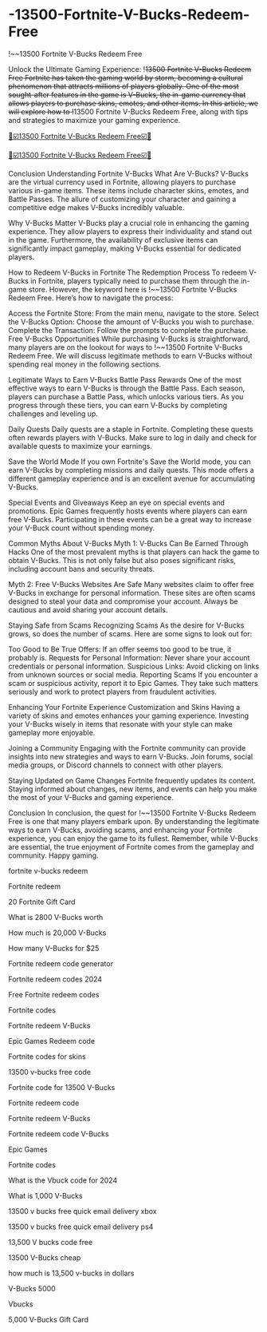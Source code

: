 # -13500-Fortnite-V-Bucks-Redeem-Free
!~~13500 Fortnite V-Bucks Redeem Free


Unlock the Ultimate Gaming Experience: !~~13500 Fortnite V-Bucks Redeem Free
Fortnite has taken the gaming world by storm, becoming a cultural phenomenon that attracts millions of players globally. One of the most sought-after features in the game is V-Bucks, the in-game currency that allows players to purchase skins, emotes, and other items. In this article, we will explore how to !~~13500 Fortnite V-Bucks Redeem Free, along with tips and strategies to maximize your gaming experience.

[🎁☑️13500 Fortnite V-Bucks Redeem Free☑️🎁](https://www.buyredeemcodee.com/)

[🎁☑️13500 Fortnite V-Bucks Redeem Free☑️🎁](https://www.buyredeemcodee.com/)


Conclusion
Understanding Fortnite V-Bucks
What Are V-Bucks?
V-Bucks are the virtual currency used in Fortnite, allowing players to purchase various in-game items. These items include character skins, emotes, and Battle Passes. The allure of customizing your character and gaining a competitive edge makes V-Bucks incredibly valuable.

Why V-Bucks Matter
V-Bucks play a crucial role in enhancing the gaming experience. They allow players to express their individuality and stand out in the game. Furthermore, the availability of exclusive items can significantly impact gameplay, making V-Bucks essential for dedicated players.

How to Redeem V-Bucks in Fortnite
The Redemption Process
To redeem V-Bucks in Fortnite, players typically need to purchase them through the in-game store. However, the keyword here is !~~13500 Fortnite V-Bucks Redeem Free. Here’s how to navigate the process:

Access the Fortnite Store: From the main menu, navigate to the store.
Select the V-Bucks Option: Choose the amount of V-Bucks you wish to purchase.
Complete the Transaction: Follow the prompts to complete the purchase.
Free V-Bucks Opportunities
While purchasing V-Bucks is straightforward, many players are on the lookout for ways to !~~13500 Fortnite V-Bucks Redeem Free. We will discuss legitimate methods to earn V-Bucks without spending real money in the following sections.

Legitimate Ways to Earn V-Bucks
Battle Pass Rewards
One of the most effective ways to earn V-Bucks is through the Battle Pass. Each season, players can purchase a Battle Pass, which unlocks various tiers. As you progress through these tiers, you can earn V-Bucks by completing challenges and leveling up.

Daily Quests
Daily quests are a staple in Fortnite. Completing these quests often rewards players with V-Bucks. Make sure to log in daily and check for available quests to maximize your earnings.

Save the World Mode
If you own Fortnite's Save the World mode, you can earn V-Bucks by completing missions and daily quests. This mode offers a different gameplay experience and is an excellent avenue for accumulating V-Bucks.

Special Events and Giveaways
Keep an eye on special events and promotions. Epic Games frequently hosts events where players can earn free V-Bucks. Participating in these events can be a great way to increase your V-Buck count without spending money.

Common Myths About V-Bucks
Myth 1: V-Bucks Can Be Earned Through Hacks
One of the most prevalent myths is that players can hack the game to obtain V-Bucks. This is not only false but also poses significant risks, including account bans and security threats.

Myth 2: Free V-Bucks Websites Are Safe
Many websites claim to offer free V-Bucks in exchange for personal information. These sites are often scams designed to steal your data and compromise your account. Always be cautious and avoid sharing your account details.

Staying Safe from Scams
Recognizing Scams
As the desire for V-Bucks grows, so does the number of scams. Here are some signs to look out for:

Too Good to Be True Offers: If an offer seems too good to be true, it probably is.
Requests for Personal Information: Never share your account credentials or personal information.
Suspicious Links: Avoid clicking on links from unknown sources or social media.
Reporting Scams
If you encounter a scam or suspicious activity, report it to Epic Games. They take such matters seriously and work to protect players from fraudulent activities.

Enhancing Your Fortnite Experience
Customization and Skins
Having a variety of skins and emotes enhances your gaming experience. Investing your V-Bucks wisely in items that resonate with your style can make gameplay more enjoyable.

Joining a Community
Engaging with the Fortnite community can provide insights into new strategies and ways to earn V-Bucks. Join forums, social media groups, or Discord channels to connect with other players.

Staying Updated on Game Changes
Fortnite frequently updates its content. Staying informed about changes, new items, and events can help you make the most of your V-Bucks and gaming experience.

Conclusion
In conclusion, the quest for !~~13500 Fortnite V-Bucks Redeem Free is one that many players embark upon. By understanding the legitimate ways to earn V-Bucks, avoiding scams, and enhancing your Fortnite experience, you can enjoy the game to its fullest. Remember, while V-Bucks are essential, the true enjoyment of Fortnite comes from the gameplay and community. Happy gaming.

fortnite v-bucks redeem

Fortnite redeem

20 Fortnite Gift Card

What is 2800 V-Bucks worth

How much is 20,000 V-Bucks

How many V-Bucks for $25

Fortnite redeem code generator

Fortnite redeem codes 2024

Free Fortnite redeem codes

Fortnite codes

Fortnite redeem V-Bucks

Epic Games Redeem code

Fortnite codes for skins

13500 v-bucks free code

Fortnite code for 13500 V-Bucks

Fortnite redeem code

Fortnite redeem V-Bucks

Fortnite redeem code V-Bucks

Epic Games

Fortnite codes

What is the Vbuck code for 2024

What is 1,000 V-Bucks

13500 v bucks free quick email delivery xbox

13500 v bucks free quick email delivery ps4

13,500 V bucks code free

13500 V-Bucks cheap

how much is 13,500 v-bucks in dollars

V-Bucks 5000

Vbucks

5,000 V-Bucks Gift Card
